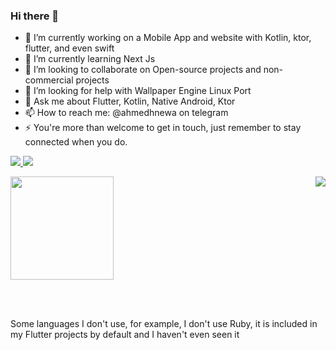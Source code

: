 ### Hi there 👋

<!--

- ⚡ Fun fact: ...
-->
- 🔭 I’m currently working on a Mobile App and website with Kotlin, ktor, flutter, and even swift
- 🌱 I’m currently learning Next Js
- 👯 I’m looking to collaborate on Open-source projects and non-commercial projects
- 🤔 I’m looking for help with Wallpaper Engine Linux Port
- 💬 Ask me about Flutter, Kotlin, Native Android, Ktor
- 📫 How to reach me: @ahmedhnewa on telegram
- ⚡ You're more than welcome to get in touch, just remember to stay connected when you do.

<p class="center">
  <a href="https://www.youtube.com/@freshtechtips"> <img src="https://img.shields.io/badge/Youtube-FreshTechTips-red"/> </a>
  <a href="https://www.ahmedriad.com/"> <img src="https://img.shields.io/badge/%20-Website%20-lightgrey"/> </a>
  <br>
</p>

<img src="https://github-readme-stats-sigma-five.vercel.app/api/top-langs/?username=freshtechtips&layout=compact&langs_count=50" align="right" />
<img src="https://github-readme-stats-sigma-five.vercel.app/api?username=freshtechtips" height="165" />

<br><br>
<p>Some languages I don't use, for example, I don't use Ruby, it is included in my Flutter projects by default and I haven't even seen it</p>
